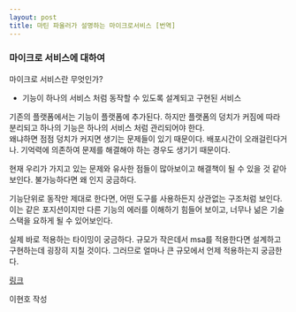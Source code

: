 ```yaml
---
layout: post
title: 마틴 파울러가 설명하는 마이크로서비스 [번역]
---
```

### 마이크로 서비스에 대하여

마이크로 서비스란 무엇인가?
- 기능이 하나의 서비스 처럼 동작할 수 있도록 설계되고 구현된 서비스

기존의 플랫폼에서는 기능이 플랫폼에 추가된다. 하지만 플랫폼의 덩치가 커짐에 따라 분리되고 하나의 기능은 하나의 서비스 처럼 관리되어야 한다.  
왜냐하면 점점 덩치가 커지면 생기는 문제들이 있기 때문이다. 배포시간이 오래걸린다거나. 기억력에 의존하여 문제를 해결해야 하는 경우도 생기기 때문이다.  

현재 우리가 가지고 있는 문제와 유사한 점들이 많아보이고 해결책이 될 수 있을 것 같아보인다. 불가능하다면 왜 인지 궁금하다.

기능단위로 동작만 제대로 한다면, 어떤 도구를 사용하든지 상관없는 구조처럼 보인다. 이는 같은 포지션이지만 다른 기능의 에러를 이해하기 힘들어 보이고, 너무나 넒은 기술스택을 요하게 될 수 있어보인다.  

실제 바로 적용하는 타이밍이 궁금하다. 규모가 작은데서 msa를 적용한다면 설계하고 구현하는데 굉장히 지칠 것이다. 그러므로 얼마나 큰 규모에서 언제 적용하는지 궁금한다.

[링크](http://channy.creation.net/articles/microservices-by-james_lewes-martin_fowler?fbclid=IwAR2ouXYj5roKKCVWVsjEytrZXBT60Jm5X3cLZoc3OXATD29JZ_3WTOwNE4w)

이현호 작성
